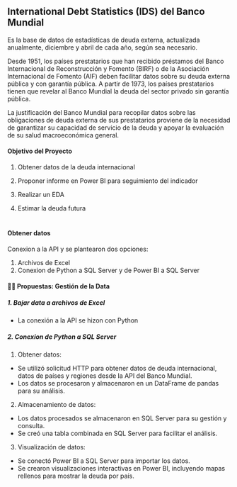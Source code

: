 ## International Debt Statistics (IDS) del Banco Mundial

Es la base de datos de estadísticas de deuda externa, actualizada anualmente, diciembre y abril de cada año, según sea necesario. 

Desde 1951, los países prestatarios que han recibido préstamos del Banco Internacional de Reconstrucción y Fomento (BIRF) o de la Asociación Internacional de Fomento (AIF) deben facilitar datos sobre su deuda externa pública y con garantía pública. A partir de 1973, los países prestatarios tienen que revelar al Banco Mundial la deuda del sector privado sin garantía pública. 

La justificación del Banco Mundial para recopilar datos sobre las obligaciones de deuda externa de sus prestatarios proviene de la necesidad de garantizar su capacidad de servicio de la deuda y apoyar la evaluación de su salud macroeconómica general. 

#### Objetivo del Proyecto
1. Obtener datos de la deuda internacional
    
2. Proponer informe en Power BI para seguimiento del indicador
   
3. Realizar un EDA
 
4. Estimar la deuda futura

# 
#### Obtener datos 

Conexion a la API y se plantearon dos opciones:
1.   Archivos de Excel
2.   Conexion de Python a SQL Server y de Power BI a SQL Server

#### 🚶‍♀️ Propuestas: Gestión de la Data 

##### 1. Bajar data a archivos de Excel
- La conexión a la API se hizon con Python

   
##### 2. Conexion de Python a SQL Server
 

1.	Obtener datos:

- Se utilizó solicitud HTTP para obtener datos de deuda internacional, datos de países y regiones desde la API del Banco Mundial.
- Los datos se procesaron y almacenaron en un DataFrame de pandas para su análisis.

2.	Almacenamiento de datos:
- Los datos procesados se almacenaron en SQL Server para su gestión y consulta.
- Se creó una tabla combinada en SQL Server para facilitar el análisis.
  
3.	Visualización de datos:
- Se conectó Power BI a SQL Server para importar los datos.
- Se crearon visualizaciones interactivas en Power BI, incluyendo mapas rellenos para mostrar la deuda por país.


